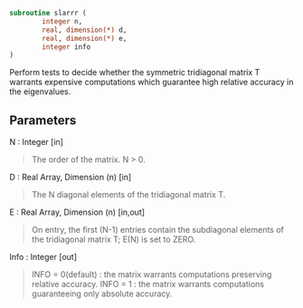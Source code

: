 ```fortran
subroutine slarrr (
		integer n,
		real, dimension(*) d,
		real, dimension(*) e,
		integer info
)
```

 Perform tests to decide whether the symmetric tridiagonal matrix T
 warrants expensive computations which guarantee high relative accuracy
 in the eigenvalues.

## Parameters
N : Integer [in]
> The order of the matrix. N > 0.

D : Real Array, Dimension (n) [in]
> The N diagonal elements of the tridiagonal matrix T.

E : Real Array, Dimension (n) [in,out]
> On entry, the first (N-1) entries contain the subdiagonal
> elements of the tridiagonal matrix T; E(N) is set to ZERO.

Info : Integer [out]
> INFO = 0(default) : the matrix warrants computations preserving
> relative accuracy.
> INFO = 1          : the matrix warrants computations guaranteeing
> only absolute accuracy.


